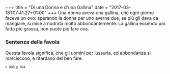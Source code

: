 +++
title = "Di una Donna e d'una Gallina"
date = "2017-03-18T07:41:27+01:00"
+++
Una donna aveva una gallina, che ogni giorno faceva un ovo: sperando la donna
per uno averne due, se più gli dava da mangiare, si mise a nodrirla molto
abbondantemente. La gallina essendo poi fatta più grassa, non puote più fare
ova.

### Sentenza della favola
Questa favola significa, che gli uomini per lussuria, ed abbondanza si
marciscono, e ritardano del ben fare.

<sub><sub>n. 005, p. 104<sub><sub>

